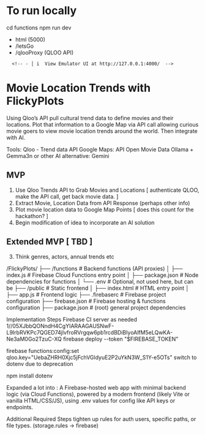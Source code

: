 # To run locally

cd functions
npm run dev
 - html (5000)
 - /letsGo
 - /qlooProxy (QLOO API)


<!--  
 - npm run dev / starts Tailwind
 - cd functions / npm run serve (started api and emulators)
 -   functions: Loaded functions definitions from source: letsGo, qlooProxy.
       - +  functions[us-central1-letsGo]: http function initialized (http://127.0.0.1:5001/flickyplots/us-central1/letsGo).
      -  +  functions[us-central1-qlooProxy]: http function initialized (http://127.0.0.1:5001/flickyplots/us-central1/qlooProxy). -->

      <!-- - │ i  View Emulator UI at http://127.0.0.1:4000/  -->


# Movie Location Trends with FlickyPlots
Using Qloo’s API pull cultural trend data to define movies and their locations. Plot that information to a Google Map via API call allowing curious movie goers to view movie location trends around the world. Then integrate with AI.

<!-- Train AI on MovieData? -->

Tools:
Qloo - Trend data API
Google Maps: API
Open Movie Data 
Ollama + Gemma3n or other AI
alternative: Gemini

## MVP

1. Use Qloo Trends API to Grab Movies and Locations [ authenticate QLOO, make the API call, get back movie data. ]
2. Extract Movie, Location Data from API Response (perhaps other info)
3. Plot movie location data to Google Map Points [ does this count for the hackathon? ]
4. Begin modification of idea to incorporate an AI solution


## Extended MVP [ TBD ]

3. Think genres, actors, annual trends etc


/FlickyPlots/
├── /functions           # Backend functions (API proxies)
│   ├── index.js         # Firebase Cloud Functions entry point
│   ├── package.json     # Node dependencies for functions
│   └── .env             # Optional, not used here, but can be
├── /public              # Static frontend
│   ├── index.html       # HTML entry point
│   ├── app.js           # Frontend logic
├── .firebaserc          # Firebase project configuration
├── firebase.json        # Firebase hosting & functions configuration
├── package.json         # (root) general project dependencies


Implementation Steps
Firebase CI server as needed 1//05XJbbQONndH4CgYIARAAGAUSNwF-L9IrbRVKPc7QGED74jlvfroRVrgqw6pb1rcdBDiBIyoAlfM5eLQwKA-Ne3aM0Go2TzuC-XQ
 firebase deploy --token "$FIREBASE_TOKEN"

firebase functions:config:set qloo.key="UebaZHRH0Xjc5jFchVGldyuE2P2uYkN3W_S1Y-e5OTs"
switch to dotenv due to deprecation

npm install dotenv

Expanded a lot into : 
A Firebase-hosted web app with minimal backend logic (via Cloud Functions), powered by a modern frontend (likely Vite or vanilla HTML/CSS/JS), using .env values for config like API keys or endpoints.


Additional Required Steps
 tighten up rules for auth users, specific paths, or file types. (storage.rules -> firebase)



